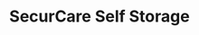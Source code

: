 ---
title: "SecurCare Self Storage"
url: /tulsa/securcare-self-storage-south-peoria-avenue/
shop: storage rental
---